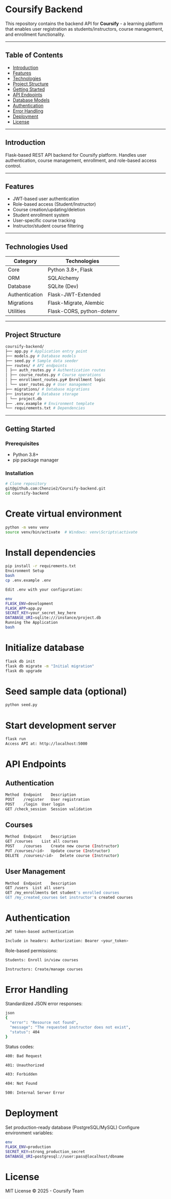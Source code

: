 # Coursify Backend

This repository contains the backend API for **Coursify** - a learning platform that enables user registration as students/instructors, course management, and enrollment functionality.

---

## Table of Contents
- [Introduction](#introduction)
- [Features](#-features)
- [Technologies](#-technologies-used)
- [Project Structure](#-project-structure)
- [Getting Started](#-getting-started)
- [API Endpoints](#-api-endpoints)
- [Database Models](#-database-models)
- [Authentication](#-authentication)
- [Error Handling](#-error-handling)
- [Deployment](#-deployment)
- [License](#-license)

---

## Introduction
Flask-based REST API backend for Coursify platform. Handles user authentication, course management, enrollment, and role-based access control.

---

## Features
- JWT-based user authentication
- Role-based access (Student/Instructor)
- Course creation/updating/deletion
- Student enrollment system
- User-specific course tracking
- Instructor/student course filtering

---

## Technologies Used
| Category       | Technologies                  |
|----------------|-------------------------------|
| Core           | Python 3.8+, Flask            |
| ORM            | SQLAlchemy                    |
| Database       | SQLite (Dev)                  |
| Authentication | Flask-JWT-Extended            |
| Migrations     | Flask-Migrate, Alembic        |
| Utilities      | Flask-CORS, python-dotenv     |

---

## Project Structure
```bash
coursify-backend/
├── app.py # Application entry point
├── models.py # Database models
├── seed.py # Sample data seeder
├── routes/ # API endpoints
│ ├── auth_routes.py # Authentication routes
│ ├── course_routes.py # Course operations
│ ├── enrollment_routes.py# Enrollment logic
│ └── user_routes.py # User management
├── migrations/ # Database migrations
├── instance/ # Database storage
│ └── project.db
├── .env.example # Environment template
└── requirements.txt # Dependencies
```


---

## Getting Started

### Prerequisites
- Python 3.8+
- pip package manager

### Installation
```bash
# Clone repository
git@github.com:Chenzie2/Coursify-backend.git
cd coursify-backend
```

# Create virtual environment
```bash
python -m venv venv
source venv/bin/activate  # Windows: venv\Scripts\activate
```
# Install dependencies
```bash
pip install -r requirements.txt
Environment Setup
bash
cp .env.example .env

Edit .env with your configuration:

env
FLASK_ENV=development
FLASK_APP=app.py
SECRET_KEY=your_secret_key_here
DATABASE_URI=sqlite:///instance/project.db
Running the Application
bash
```
# Initialize database
```bash
flask db init
flask db migrate -m "Initial migration"
flask db upgrade
```

# Seed sample data (optional)
```bash
python seed.py
```

# Start development server
```bash
flask run
Access API at: http://localhost:5000
```

# API Endpoints
 ## Authentication
 ```bash
Method	Endpoint	Description
POST	/register	User registration
POST	/login	User login
GET	/check_session	Session validation
```
 ## Courses
 ```bash
Method	Endpoint	Description
GET	/courses	List all courses
POST	/courses	Create new course (Instructor)
PUT	/courses/<id>	Update course (Instructor)
DELETE	/courses/<id>	Delete course (Instructor)
```
## User Management
```bash
Method	Endpoint	Description
GET	/users	List all users
GET	/my_enrollments	Get student's enrolled courses
GET	/my_created_courses	Get instructor's created courses
```
# Authentication
```bash
JWT token-based authentication

Include in headers: Authorization: Bearer <your_token>
```

Role-based permissions:

```bash
Students: Enroll in/view courses

Instructors: Create/manage courses
```
# Error Handling
Standardized JSON error responses:
```bash
json
{
  "error": "Resource not found",
  "message": "The requested instructor does not exist",
  "status": 404
}

```
Status codes:

```bash
400: Bad Request

401: Unauthorized

403: Forbidden

404: Not Found

500: Internal Server Error
```

# Deployment
Set production-ready database (PostgreSQL/MySQL)
Configure environment variables:
```bash
env
FLASK_ENV=production
SECRET_KEY=strong_production_secret
DATABASE_URI=postgresql://user:pass@localhost/dbname
```

# License
MIT License © 2025 - Coursify Team

